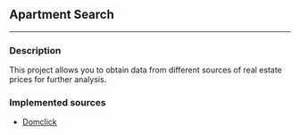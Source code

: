 ## Apartment Search
___
### Description
This project allows you to obtain data from different sources of real estate prices for further analysis.
### Implemented sources
* [Domclick](https://domclick.ru/)
